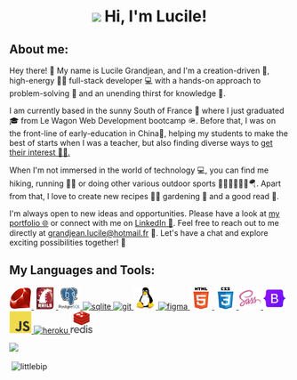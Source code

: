 <h1 align="center"><img width="150" src="https://media.giphy.com/media/uqpK3SuxEY4W9YQvdg/giphy.gif"> Hi, I'm Lucile!</h1>


<h2 align="left">About me:</h2>
<p>Hey there! 👋 My name is Lucile Grandjean, and I'm a creation-driven 🎨, high-energy 🏋️‍♀️ full-stack developer 💻 with a hands-on approach to problem-solving  🔧 and an unending thirst for knowledge 📖. 

I am currently based in the sunny South of France 🌄 where I just graduated 🎓 from Le Wagon Web Development bootcamp 🪖. Before that, I was on the front-line of early-education in China🧋, helping my students to make the best of starts when I was a teacher, but also finding diverse ways to 
<a href="https://youtu.be/lKfCNammDck">get their interest 🦈👀.</a>

When I'm not immersed in the world of technology 💻, you can find me hiking, running 🏃‍♀️ or doing other various outdoor sports 🏊‍♀️🚵‍♀️🧗‍♀️🪂. Apart from that, I love to create new recipes 🍲🎂 gardening 🥕 and a good read 📖.

I'm always open to new ideas and opportunities. Please have a look at <a href="https://littlebip.github.io/portfolio/">my portfolio 🌐</a> or connect with me on <a href="https://www.linkedin.com/in/lucile-grandjean/">LinkedIn 👥</a>. Feel free to reach out to me directly at grandjean.lucile@hotmail.fr 📧. Let's have a chat and explore exciting possibilities together! 🚀</p>
<p align="left">
</p>

<h2 align="left">My Languages and Tools:</h2>
<p align="left"> 
  <a href="https://www.ruby-lang.org/en/" target="_blank" rel="noreferrer"> <img src="https://raw.githubusercontent.com/devicons/devicon/master/icons/ruby/ruby-original.svg" alt="ruby" width="40" height="40"/> </a> 
  <a href="https://rubyonrails.org" target="_blank" rel="noreferrer"> <img src="https://raw.githubusercontent.com/devicons/devicon/master/icons/rails/rails-original-wordmark.svg" alt="rails" width="40" height="40"/> </a> 
  <a href="https://www.postgresql.org" target="_blank" rel="noreferrer"> <img src="https://raw.githubusercontent.com/devicons/devicon/master/icons/postgresql/postgresql-original-wordmark.svg" alt="postgresql" width="40" height="40"/> </a> 
  <a href="https://www.sqlite.org/" target="_blank" rel="noreferrer"> <img src="https://www.vectorlogo.zone/logos/sqlite/sqlite-icon.svg" alt="sqlite" width="40" height="40"/> </a> 
  <a href="https://git-scm.com/" target="_blank" rel="noreferrer"> <img src="https://www.vectorlogo.zone/logos/git-scm/git-scm-icon.svg" alt="git" width="40" height="40"/> </a> 
  <a href="https://www.linux.org/" target="_blank" rel="noreferrer"> <img src="https://raw.githubusercontent.com/devicons/devicon/master/icons/linux/linux-original.svg" alt="linux" width="40" height="40"/> </a>
  <a href="https://www.figma.com/" target="_blank" rel="noreferrer"> <img src="https://www.vectorlogo.zone/logos/figma/figma-icon.svg" alt="figma" width="40" height="40"/> </a> 
  <a href="https://www.w3.org/html/" target="_blank" rel="noreferrer"> <img src="https://raw.githubusercontent.com/devicons/devicon/master/icons/html5/html5-original-wordmark.svg" alt="html5" width="40" height="40"/> </a>
  <a href="https://www.w3schools.com/css/" target="_blank" rel="noreferrer"> <img src="https://raw.githubusercontent.com/devicons/devicon/master/icons/css3/css3-original-wordmark.svg" alt="css3" width="40" height="40"/> </a> 
  <a href="https://sass-lang.com" target="_blank" rel="noreferrer"> <img src="https://raw.githubusercontent.com/devicons/devicon/master/icons/sass/sass-original.svg" alt="sass" width="40" height="40"/> </a> 
  <a href="#" target="_blank" rel="noreferrer"> <img src="https://raw.githubusercontent.com/devicons/devicon/master/icons/bootstrap/bootstrap-original.svg" alt="#" width="40" height="40"/> </a> 
  <a href="https://developer.mozilla.org/en-US/docs/Web/JavaScript" target="_blank" rel="noreferrer"> <img src="https://raw.githubusercontent.com/devicons/devicon/master/icons/javascript/javascript-original.svg" alt="javascript" width="40" height="40"/> </a>
  <a href="https://heroku.com" target="_blank" rel="noreferrer"> <img src="https://www.vectorlogo.zone/logos/heroku/heroku-icon.svg" alt="heroku" width="40" height="40"/> </a> 
  <a href="https://redis.io" target="_blank" rel="noreferrer"> <img src="https://raw.githubusercontent.com/devicons/devicon/master/icons/redis/redis-original-wordmark.svg" alt="redis" width="40" height="40"/> </a>
</p>

<img src="https://www.codewars.com/users/Littlebip/badges/small"/>

<p>&nbsp;<img align="center" src="https://github-readme-stats.vercel.app/api?username=littlebip&show_icons=true&locale=en" alt="littlebip" /></p>
